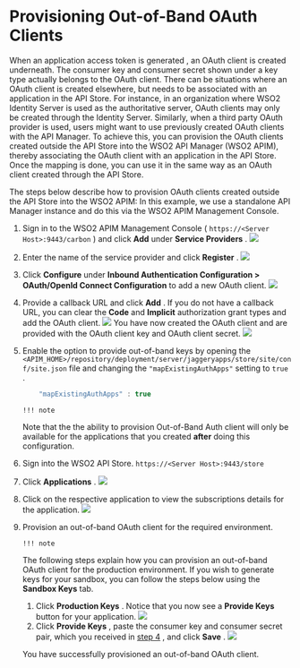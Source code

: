 # Provisioning Out-of-Band OAuth Clients

When an application access token is generated , an OAuth client is created underneath. The consumer key and consumer secret shown under a key type actually belongs to the OAuth client. There can be situations where an OAuth client is created elsewhere, but needs to be associated with an application in the API Store. For instance, in an organization where WSO2 Identity Server is used as the authoritative server, OAuth clients may only be created through the Identity Server. Similarly, when a third party OAuth provider is used, users might want to use previously created OAuth clients with the API Manager. To achieve this, you can provision the OAuth clients created outside the API Store into the WSO2 API Manager (WSO2 APIM), thereby associating the OAuth client with an application in the API Store. Once the mapping is done, you can use it in the same way as an OAuth client created through the API Store.


The steps below describe how to provision OAuth clients created outside the API Store into the WSO2 APIM:
In this example, we use a standalone API Manager instance and do this via the WSO2 APIM Management Console.


1.  Sign in to the WSO2 APIM Management Console ( `https://<Server Host>:9443/carbon` ) and click **Add** under **Service Providers** .
    ![](attachments/103334858/103334847.png)

2.  Enter the name of the service provider and click **Register** .
    ![](attachments/103334858/103334854.png)
3.  Click **Configure** under **Inbound Authentication Configuration &gt; OAuth/OpenId Connect Configuration** to add a new OAuth client.
    ![](attachments/103334858/103334857.png)
4.  Provide a callback URL and click **Add** .
    If you do not have a callback URL, you can clear the **Code** and **Implicit** authorization grant types and add the OAuth client.
    ![](attachments/103334858/103334848.png)
    You have now created the OAuth client and are provided with the OAuth client key and OAuth client secret.
    ![](attachments/103334858/103334846.png)
5.  Enable the option to provide out-of-band keys by opening the `<APIM_HOME>/repository/deployment/server/jaggeryapps/store/site/conf/site.json` file and changing the `"mapExistingAuthApps"` setting to `true` .

    ``` java
        "mapExistingAuthApps" : true
    ```

        !!! note
    Note that the the ability to provision Out-of-Band Auth client will only be available for the applications that you created **after** doing this configuration.


6.  Sign into the WSO2 API Store.
`https://<Server Host>:9443/store         `
7.  Click **Applications** .
    ![](attachments/103334858/103334853.png)
8.  Click on the respective application to view the subscriptions details for the application.
    ![](attachments/103334858/103334845.png)
9.  Provision an out-of-band OAuth client for the required environment.

        !!! note
    The following steps explain how you can provision an out-of-band OAuth client for the production environment. If you wish to generate keys for your sandbox, you can follow the steps below using the **Sandbox Keys** tab.


    1.  Click **Production Keys** .
        Notice that you now see a **Provide Keys** button for your application.
        ![](attachments/103334858/103334844.png)
    2.  Click **Provide Keys** , paste the consumer key and consumer secret pair, which you received in [step 4](#ProvisioningOut-of-BandOAuthClients-step4) , and click **Save** .
        ![](attachments/103334858/103334843.png)

    You have successfully provisioned an out-of-band OAuth client.



